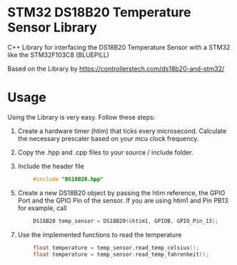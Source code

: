 # STM32 DS18B20 Temperature Sensor Library
C++ Library for interfacing the DS18B20 Temperature Sensor with a STM32 like the STM32F103C8 (BLUEPILL)

Based on the Library by https://controllerstech.com/ds18b20-and-stm32/

# Usage
Using the Library is very easy. Follow these steps:

1. Create a hardware timer (htim) that ticks every microsecond. Calculate the necessary prescaler based on your mcu clock frequency.

2. Copy the .hpp and .cpp files to your source / include folder.
3. Include the header file
```C++
        #include "DS18B20.hpp"
```
5. Create a new DS18B20 object by passing the htim reference, the GPIO Port and the GPIO Pin of the sensor. If you are using htim1 and Pin PB13 for example, call
```C++
        DS18B20 temp_sensor = DS18B20(&htim1, GPIOB, GPIO_Pin_13);
```
7. Use the implemented functions to read the temperature
```C++
        float temperature = temp_sensor.read_temp_celsius();
        float temperature = temp_sensor.read_temp_fahrenheit();
```
